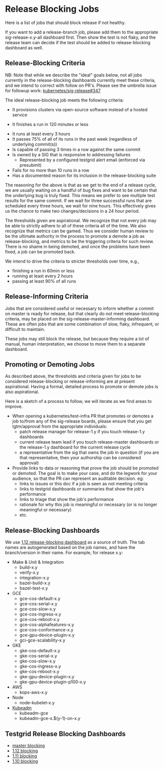 # Release Blocking Jobs

Here is a list of jobs that should block release if not healthy.

If you want to add a release-branch job, please add them to the appropriate
sig-release-x.y-all dashboard first. Then show the test is not flaky, and the
release team can decide if the test should be added to release-blocking
dashboard as well.

## Release-Blocking Criteria

NB: Note that while we describe the "ideal" goals below, not all jobs currently
in the release-blocking dashboards currently meet these criteria, and we intend
to correct with follow on PR's.  Please see the umbrella issue for followup
work: [kubernetes/sig-release#347](https://github.com/kubernetes/sig-release/issues/347)

The ideal release-blocking job meets the following criteria:

- It provisions clusters via open-source software instead of a hosted service
<!-- TODO(spiffxp):
  - should any allowances be made for conformance?
-->
- It finishes a run in 120 minutes or less
<!-- TODO(spiffxp):
  - this should be a percentile, not a max
-->
- It runs at least every 3 hours
- It passes 75% of all of its runs in the past week (regardless of underlying
  commit(s))
- Is capable of passing 3 times in a row against the same commit
- Is owned by a SIG that is responsive to addressing failures
  - Represented by a configured testgrid alert email (enforced via presubmit)
- Fails for no more than 10 runs in a row
- Has a documented reason for its inclusion in the release-blocking suite
<!-- TODO(spiffxp):
  - represented in description? link to an issue where discussion was had?
-->

The reasoning for the above is that as we get to the end of a release cycle,
we are usually waiting on a handful of bug fixes and want to be certain that
the underlying bug is truly fixed. This means we prefer to see multiple test
results for the same commit. If we wait for three successful runs that are
scheduled every three hours, we wait for nine hours.  This effectively gives
us the chance to make two changes/decisions in a 24 hour period.

The thresholds given are aspirational. We recognize that not every job may be
able to strictly adhere to all of these criteria all of the time.  We also
recognize that metrics can be gamed. Thus we consider human review to be the
ultimate authority in the process to promote a demote a job as
release-blocking, and metrics to be the triggering criteria for such review.
There is no shame in being demoted, and once the problems have been fixed, a
job can be promoted back.

We intend to drive the criteria to stricter thresholds over time, e.g.,
- finishing a run in 60min or less
- running at least every 2 hours
- passing at least 90% of all runs

## Release-Informing Criteria

Jobs that are considered useful or necessary to inform whether a commit on
master is ready for release, but that clearly do not meet release-blocking
criteria, may be placed on the sig-release-master-informing dashboard. These
are often jobs that are some combination of slow, flaky, infrequent, or
difficult to maintain.

These jobs may still block the release, but because they require a lot of
manual, human interpretation, we choose to move them to a separate dashboard.

<!-- TOOD(spiffxp): implement release-master-informing, populate with e.g.:
- gce-master-scale-performance
- gce-cos-master-serial
- gke-cos-master-serial
- packages-pushed-master
- conformance jobs that run less frequently than every 3 hours
-->

## Promoting or Demoting Jobs

As described above, the thresholds and criteria given for jobs to be considered
release-blocking or release-informing are at present aspirational. Having a
formal, detailed process to promote or demote jobs is also aspirational.

Here is a sketch of a process to follow, we will iterate as we find areas to
improve.

- When opening a kubernetes/test-infra PR that promotes or demotes a job to/from
  any of the sig-release boards, please ensure that you get lgtm/approval from
  the appropriate individuals:
  - patch release manager for release-1.y if you touch release-1.y dashboards
  - current release team lead if you touch release-master dashboards or the
    release-1.y dashboard for the current release cycle
  - a representative from the sig that owns the job in question (if you are
    that representative, then your authorship can be considered approval)
- Provide links to data or reasoning that prove the job should be promoted or
  demoted. The goal is to make your case, and do the legwork for your
  audience, so that the PR can represent an auditable decision. eg:
  - links to issues or this doc if a job is seen as not meeting criteria
  - links to testgrid dashboards or summaries that show the job's performance
  - links to triage that show the job's performance
  - rationale for why this job is meaningful or necessary (or is no longer
    meaningful or necessary)
  - etc.

## Release-Blocking Dashboards

<!-- TODO(krzyzacy): use master-blocking dashboard, once we sort out jobs
                     like scalability -->

We use [1.12 release-blocking dashboard](http://k8s-testgrid.appspot.com/sig-release-1.12-blocking)
as a source of truth. The tab names are autogenerated based on the job names,
and have the branch/version in their name. For example, for release x.y:

* Make & Unit & Integration
  - build-x.y
  - verify-x.y
  - integration-x.y
  - bazel-build-x.y
  - bazel-test-x.y
* GCE
  - gce-cos-default-x.y
  - gce-cos-serial-x.y
  - gce-cos-slow-x.y
  - gce-cos-ingress-x.y
  - gce-cos-reboot-x.y
  - gce-cos-alphafeatures-x.y
  - gce-cos-conformance-x.y
  - gce-gpu-device-plugin-x.y
  - gci-gce-scalability-x.y
* GKE
  - gke-cos-default-x.y
  - gke-cos-serial-x.y
  - gke-cos-slow-x.y
  - gke-cos-ingress-x.y
  - gke-cos-reboot-x.y
  - gke-gpu-device-plugin-x.y
  - gke-gpu-device-plugin-p100-x.y
* AWS
  - kops-aws-x.y
* Node
  - node-kubelet-x.y
* [Kubeadm](https://github.com/kubernetes/kubeadm/blob/master/docs/managing-e2e-tests.md)
  - kubeadm-gce
  - kubeadm-gce-x.$(y-1)-on-x.y

## Testgrid Release Blocking Dashboards

- [master blocking](https://k8s-testgrid.appspot.com/sig-release-master-blocking)
- [1.12 blocking](https://k8s-testgrid.appspot.com/sig-release-1.12-blocking)
- [1.11 blocking](https://k8s-testgrid.appspot.com/sig-release-1.11-blocking)
- [1.10 blocking](https://k8s-testgrid.appspot.com/sig-release-1.10-blocking)

<!--
The link map need to be updated every release
-->
